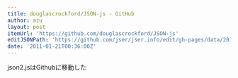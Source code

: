 ```yaml
---
title: douglascrockford/JSON-js - GitHub
author: azu
layout: post
itemUrl: 'https://github.com/douglascrockford/JSON-js'
editJSONPath: 'https://github.com/jser/jser.info/edit/gh-pages/data/2011/01/index.json'
date: '2011-01-21T00:36:00Z'
---
```

json2.jsはGithubに移動した

